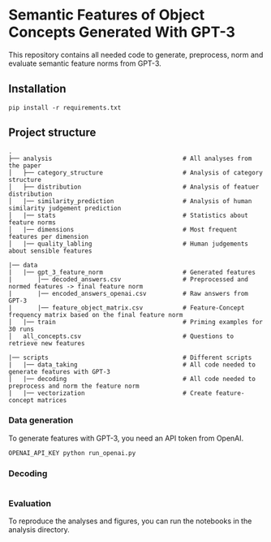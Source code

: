 # Semantic Features of Object Concepts Generated With GPT-3
This repository contains all needed code to generate, preprocess, norm and evaluate semantic feature norms from GPT-3.

## Installation
```
pip install -r requirements.txt
```

## Project structure
```
.
├── analysis                                    # All analyses from the paper
│   ├── category_structure                      # Analysis of category structure
│   ├── distribution                            # Analysis of featuer distribution
│   |── similarity_prediction                   # Analysis of human similarity judgement prediction
│   |── stats                                   # Statistics about feature norms
│   |── dimensions                              # Most frequent features per dimension
│   |── quality_labling                         # Human judgements about sensible features

|── data
|   |── gpt_3_feature_norm                      # Generated features
|       |── decoded_answers.csv                 # Preprocessed and normed features -> final feature norm
|       |── encoded_answers_openai.csv          # Raw answers from GPT-3
|       |── feature_object_matrix.csv           # Feature-Concept frequency matrix based on the final feature norm
│   |── train                                   # Priming examples for 30 runs
│   all_concepts.csv                            # Questions to retrieve new features 

|── scripts                                     # Different scripts
|   |── data_taking                             # All code needed to generate features with GPT-3
|   |── decoding                                # All code needed to preprocess and norm the feature norm
|   |── vectorization                           # Create feature-concept matrices
```

### Data generation
To generate features with GPT-3, you need an API token from OpenAI.
```
OPENAI_API_KEY python run_openai.py
```

### Decoding
```
```

### Evaluation
To reproduce the analyses and figures, you can run the notebooks in the analysis directory.
